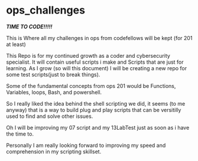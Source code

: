 # ops_challenges
***TIME TO CODE!!!!!***

This is Where all my challenges in ops from codefellows will be kept (for 201 at least)

This Repo is for my continued growth as a coder and cybersecurity specialist. It will contain useful scripts i make and Scripts that are just for learning. As I grow (so will this document) I will be creating a new repo for some test scripts(just to break things).

Some of the fundamental concepts from ops 201 would be Functions, Variables, 
loops, Bash, and powershell.

So I really liked the idea behind the shell scripting we did, it seems (to me anyway) that is a way to build plug and play scripts that can be versitilly used to find and solve other issues.

Oh I will be improving my 07 script and my 13LabTest just as soon as i have the time to.

Personally I am really looking forward to improving my speed and comprehension in my scripting skillset.
